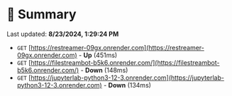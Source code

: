 # 📖 Summary
Last updated: **8/23/2024, 1:29:24 PM**

- `GET` [https://restreamer-09gx.onrender.com](https://restreamer-09gx.onrender.com) - **Up** (451ms)
- `GET` [https://filestreambot-b5k6.onrender.com/](https://filestreambot-b5k6.onrender.com/) - **Down** (148ms)
- `GET` [https://jupyterlab-python3-12-3.onrender.com](https://jupyterlab-python3-12-3.onrender.com) - **Down** (134ms)
